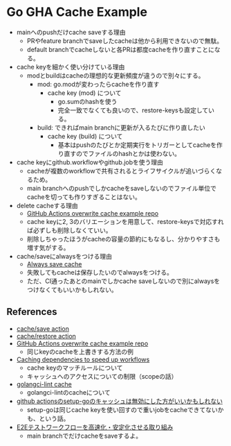 # Go GHA Cache Example

- mainへのpushだけcache saveする理由
  - PRやfeature branchでsaveしたcacheは他から利用できないので無駄。
  - default branchでcacheしないと各PRは都度cacheを作り直すことになる。
- cache keyを細かく使い分けている理由
  - modとbuildはcacheの理想的な更新頻度が違うので別々にする。
    - mod: go.modが変わったらcacheを作り直す
      - cache key (mod) について
        - go.sumのhashを使う
        - 完全一致でなくても良いので、restore-keysも設定している。
    - build: できればmain branchに更新が入るたびに作り直したい
      - cache key (build) について
        - 基本はpushのたびとか定期実行をトリガーとしてcacheを作り直すのでファイルのhashとかは使わない。
- cache keyにgithub.workflowやgithub.jobを使う理由
  - cacheが複数のworkflowで共有されるとライフサイクルが追いづらくなるため。
  - main branchへのpushでしかcacheをsaveしないのでファイル単位でcacheを切っても作りすぎることはない。
- delete cacheする理由
  - [GitHub Actions overwrite cache example repo](https://github.com/azu/github-actions-overwrite-cache-example)
  - cache keyに2, 3のバリエーションを用意して、restore-keysで対応すれば必ずしも削除しなくていい。
  - 削除しちゃったほうがcacheの容量の節約にもなるし、分かりやすさも増す気がする。
- cache/saveにalwaysをつける理由
  - [Always save cache](https://github.com/actions/setup-go/blob/0a12ed9d6a96ab950c8f026ed9f722fe0da7ef32/src/package-managers.ts#L13)
  - 失敗してもcacheは保存したいのでalwaysをつける。
  - ただ、CI通ったあとのmainでしかcache saveしないので別にalwaysをつけなくてもいいかもしれない。

## References

- [cache/save action](https://github.com/actions/cache/blob/main/save/README.md)
- [cache/restore action](https://github.com/actions/cache/blob/main/restore/README.md)
- [GitHub Actions overwrite cache example repo](https://github.com/azu/github-actions-overwrite-cache-example)
  - 同じkeyのcacheを上書きする方法の例
- [Caching dependencies to speed up workflows](https://docs.github.com/en/actions/using-workflows/caching-dependencies-to-speed-up-workflows)
  - cache keyのマッチルールについて
  - キャッシュへのアクセスについての制限（scopeの話）
- [golangci-lint cache](https://golangci-lint.run/usage/configuration/#cache)
  - golangci-lintのcacheについて
- [github actionsのsetup-goのキャッシュは無効にした方がいいかもしれない](https://zenn.dev/goryudyuma/articles/f387dba8838ff7)
  - setup-goは同じcache keyを使い回すので重いjobをcacheできてないかも、という話。
- [E2Eテストワークフローを高速化・安定化させる取り組み](https://www.docswell.com/s/r4mimu/ZXYR73-2024-05-16-184345#p14)
  - main branchでだけcacheをsaveするよ。
